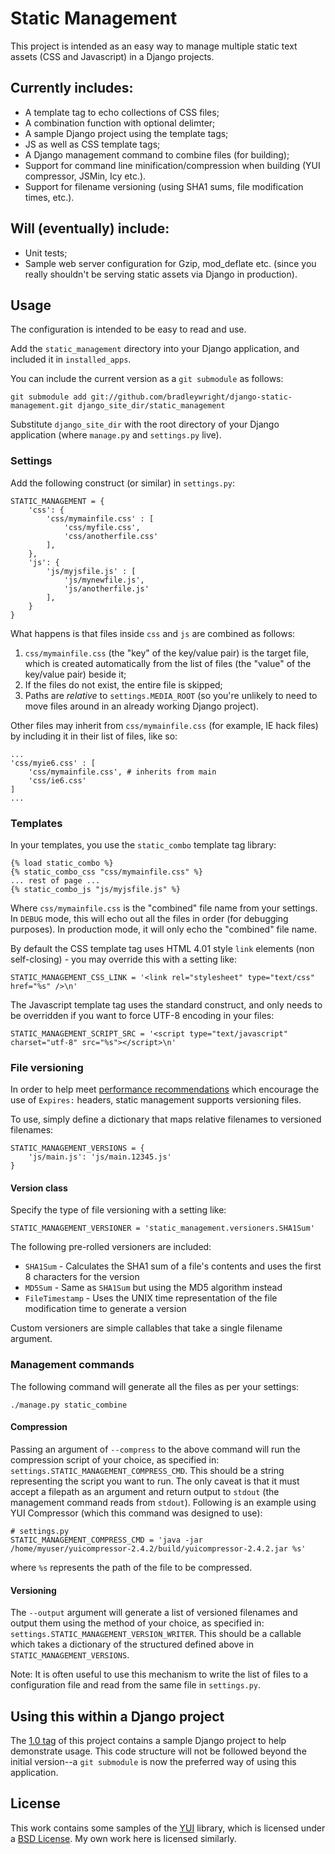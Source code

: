 Static Management
=================

This project is intended as an easy way to manage multiple static text assets (CSS and Javascript) in a Django projects.

Currently includes:
-------------------

* A template tag to echo collections of CSS files;
* A combination function with optional delimter;
* A sample Django project using the template tags;
* JS as well as CSS template tags;
* A Django management command to combine files (for building);
* Support for command line minification/compression when building (YUI compressor, JSMin, Icy etc.).
* Support for filename versioning (using SHA1 sums, file modification times, etc.).

Will (eventually) include:
-------------

* Unit tests;
* Sample web server configuration for Gzip, mod\_deflate etc. (since you really shouldn't be serving static assets via Django in production).

Usage
-----

The configuration is intended to be easy to read and use.

Add the `static_management` directory into your Django application, and included it in `installed_apps`.

You can include the current version as a `git submodule` as follows:

    git submodule add git://github.com/bradleywright/django-static-management.git django_site_dir/static_management

Substitute `django_site_dir` with the root directory of your Django application (where `manage.py` and `settings.py` live).

### Settings

Add the following construct (or similar) in `settings.py`:

    STATIC_MANAGEMENT = {
        'css': {
            'css/mymainfile.css' : [
                'css/myfile.css',
                'css/anotherfile.css'
            ],
        },
        'js': {
            'js/myjsfile.js' : [
                'js/mynewfile.js',
                'js/anotherfile.js'
            ],
        }
    }

What happens is that files inside `css` and `js` are combined as follows:

1. `css/mymainfile.css` (the "key" of the key/value pair) is the target file, which is created automatically from the list of files (the "value" of the key/value pair) beside it;
2. If the files do not exist, the entire file is skipped;
3. Paths are *relative* to `settings.MEDIA_ROOT` (so you're unlikely to need to move files around in an already working Django project).

Other files may inherit from `css/mymainfile.css` (for example, IE hack files) by including it in their list of files, like so:

    ...
    'css/myie6.css' : [
        'css/mymainfile.css', # inherits from main
        'css/ie6.css'
    ]
    ...

### Templates

In your templates, you use the `static_combo` template tag library:

    {% load static_combo %}
    {% static_combo_css "css/mymainfile.css" %}
    ... rest of page ...
    {% static_combo_js "js/myjsfile.js" %}

Where `css/mymainfile.css` is the "combined" file name from your settings. In `DEBUG` mode, this will echo out all the files in order (for debugging purposes). In production mode, it will only echo the "combined" file name.

By default the CSS template tag uses HTML 4.01 style `link` elements (non self-closing) - you may override this with a setting like:

    STATIC_MANAGEMENT_CSS_LINK = '<link rel="stylesheet" type="text/css" href="%s" />\n'

The Javascript template tag uses the standard construct, and only needs to be overridden if you want to force UTF-8 encoding in your files:

    STATIC_MANAGEMENT_SCRIPT_SRC = '<script type="text/javascript" charset="utf-8" src="%s"></script>\n'

### File versioning

In order to help meet [performance recommendations](http://developer.yahoo.net/blog/archives/2007/05/high_performanc_2.html) which encourage the use of `Expires:` headers, static management supports versioning files.

To use, simply define a dictionary that maps relative filenames to versioned filenames:

    STATIC_MANAGEMENT_VERSIONS = {
        'js/main.js': 'js/main.12345.js'
    }

#### Version class

Specify the type of file versioning with a setting like:

    STATIC_MANAGEMENT_VERSIONER = 'static_management.versioners.SHA1Sum'

The following pre-rolled versioners are included:

* `SHA1Sum` - Calculates the SHA1 sum of a file's contents and uses the first 8 characters for the version
* `MD5Sum` - Same as `SHA1Sum` but using the MD5 algorithm instead
* `FileTimestamp` - Uses the UNIX time representation of the file modification time to generate a version

Custom versioners are simple callables that take a single filename argument.

### Management commands

The following command will generate all the files as per your settings:

    ./manage.py static_combine

#### Compression

Passing an argument of `--compress` to the above command will run the compression script of your choice, as specified in: `settings.STATIC_MANAGEMENT_COMPRESS_CMD`. This should be a string representing the script you want to run. The only caveat is that it must accept a filepath as an argument and return output to `stdout` (the management command reads from `stdout`). Following is an example using YUI Compressor (which this command was designed to use):

    # settings.py
    STATIC_MANAGEMENT_COMPRESS_CMD = 'java -jar /home/myuser/yuicompressor-2.4.2/build/yuicompressor-2.4.2.jar %s'

where `%s` represents the path of the file to be compressed.

#### Versioning

The `--output` argument will generate a list of versioned filenames and output them using the method of your choice, as specified in: `settings.STATIC_MANAGEMENT_VERSION_WRITER`.  This should be a callable which takes a dictionary of the structured defined above in `STATIC_MANAGEMENT_VERSIONS`.

Note: It is often useful to use this mechanism to write the list of files to a configuration file and read from the same file in `settings.py`.

Using this within a Django project
----------------------------------

The [1.0 tag](http://github.com/bradleywright/django-static-management/tree/1.0) of this project contains a sample Django project to help demonstrate usage. This code structure will not be followed beyond the initial version--a `git submodule` is now the preferred way of using this application.

License
-------

This work contains some samples of the [YUI](http://developer.yahoo.com/yui/) library, which is licensed under a [BSD License](http://developer.yahoo.com/yui/license.html). My own work here is licensed similarly.
